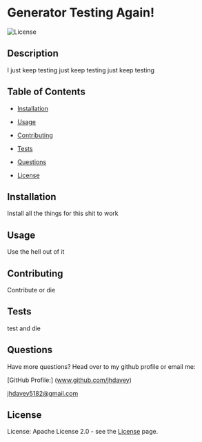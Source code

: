 
  # Generator Testing Again!
  
![License](https://img.shields.io/static/v1?label=license&message=Apache+2.0&color=green)
  
## Description
  
I just keep testing just keep testing just keep testing
  
## Table of Contents
  
* [Installation](#Installation)
  
* [Usage](#Usage)
  
* [Contributing](#Contributing)
  
* [Tests](#Tests)
  
* [Questions](#Questions)
  
* [License](#License)
  
## Installation
  
Install all the things for this shit to work
  
## Usage
  
Use the hell out of it 
  
## Contributing
  
Contribute or die
  
## Tests
  
test and die
  
## Questions
  
Have more questions? Head over to my github profile or email me:
  
[GitHub Profile:] (www.github.com/jhdavey)
  
jhdavey5182@gmail.com
  
## License
  
License: Apache License 2.0 - see the [License](https://choosealicense.com/licenses/apache-2.0/) page.

  